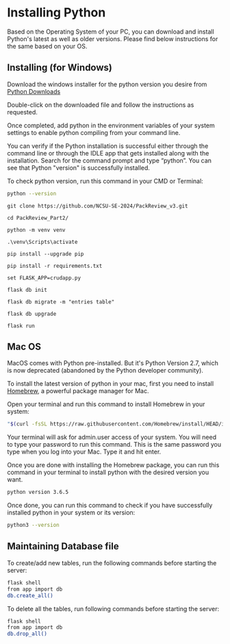 Installing Python
==========================

Based on the Operating System of your PC, you can download and install Python's latest as well as older versions. Please find below instructions for the same based on your OS.


## Installing (for Windows)

Download the windows installer for the python version you desire from [Python Downloads](https://www.python.org/downloads/)

Double-click on the downloaded file and follow the instructions as requested.

Once completed, add python in the environment variables of your system settings to enable python compiling from your command line.

You can verify if the Python installation is successful either through the command line or through the IDLE app that gets installed along with the installation. Search for the command prompt and type “python”. You can see that Python "version" is successfully installed.

To check python version, run this command in your CMD or Terminal:

```bash
python --version
```
```
git clone https://github.com/NCSU-SE-2024/PackReview_v3.git
```
```
cd PackReview_Part2/
```
```
python -m venv venv
```
```
.\venv\Scripts\activate
```
```
pip install --upgrade pip
```
```
pip install -r requirements.txt
```
```
set FLASK_APP=crudapp.py
```
```
flask db init
```
```
flask db migrate -m "entries table"
```
```
flask db upgrade
```
```
flask run
```


## Mac OS

MacOS comes with Python pre-installed. But it's Python Version 2.7, which is now deprecated (abandoned by the Python developer community).

To install the latest version of python in your mac, first you need to install [Homebrew](https://brew.sh/), a powerful package manager for Mac.

Open your terminal and run this command to install Homebrew in your system:
```bash
"$(curl -fsSL https://raw.githubusercontent.com/Homebrew/install/HEAD/install.sh)"
```

Your terminal will ask for admin.user access of your system. You will need to type your password to run this command. This is the same password you type when you log into your Mac. Type it and hit enter.

Once you are done with installing the Homebrew package, you can run this command in your terminal to install python with the desired version you want.

```bash
python version 3.6.5
```
Once done, you can run this command to check if you have successfully installed python in your system or its version:
```bash
python3 --version
```

## Maintaining Database file

To create/add new tables, run the following commands before starting the server:
```bash
flask shell
from app import db
db.create_all()
````

To delete all the tables, run following commands before starting the server:
```bash
flask shell
from app import db
db.drop_all()
```

